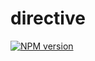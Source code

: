 # directive

[![NPM version](https://img.shields.io/npm/v/@diplodoc/directive.svg?style=flat)](https://www.npmjs.org/package/@diplodoc/directive)
